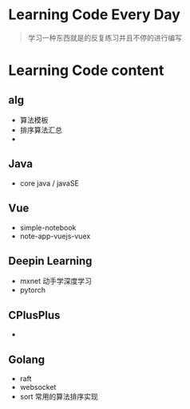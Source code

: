 # Learning Code Every Day

>  学习一种东西就是的反复练习并且不停的进行编写

# Learning Code content

## alg
- 算法模板
- 排序算法汇总
- 

## Java 
- core java / javaSE

## Vue

- simple-notebook
- note-app-vuejs-vuex


## Deepin Learning
- mxnet 动手学深度学习
- pytorch

## CPlusPlus
- 


## Golang
- raft
- websocket
- sort 常用的算法排序实现